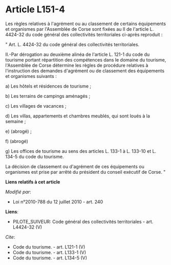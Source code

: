 # Article L151-4

Les règles relatives à l'agrément ou au classement de certains équipements et organismes par l'Assemblée de Corse sont fixées
au II de l'article L. 4424-32 du code général des collectivités territoriales ci-après reproduit : 

" Art. L. 4424-32 du code général des collectivités territoriales. 

II.-Par dérogation au deuxième alinéa de l'article L. 121-1 du code du tourisme portant répartition des compétences dans le
domaine du tourisme, l'Assemblée de Corse détermine les règles de procédure relatives à l'instruction des demandes d'agrément
ou de classement des équipements et organismes suivants : 

a) Les hôtels et résidences de tourisme ; 

b) Les terrains de campings aménagés ; 

c) Les villages de vacances ; 

d) Les villas, appartements et chambres meublés, qui sont loués à la semaine ; 

e) (abrogé) ; 

f) (abrogé) 

g) Les offices de tourisme au sens des articles L. 133-1 à L. 133-10 et L. 134-5 du code du tourisme. 

La décision de classement ou d'agrément de ces équipements ou organismes est prise par arrêté du président du conseil
exécutif de Corse. "

**Liens relatifs à cet article**

_Modifié par_:

  - Loi n°2010-788 du 12 juillet 2010 - art. 240

**Liens**:

  - PILOTE_SUIVEUR: Code général des collectivités territoriales - art. L4424-32 (V)

_Cite_:

  - Code du tourisme. - art. L121-1 (V)
  - Code du tourisme. - art. L133-1 (V)
  - Code du tourisme. - art. L134-5 (V)
